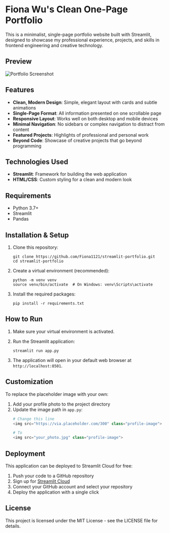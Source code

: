 # Fiona Wu's Clean One-Page Portfolio

This is a minimalist, single-page portfolio website built with Streamlit, designed to showcase my professional experience, projects, and skills in frontend engineering and creative technology.

## Preview

![Portfolio Screenshot](screenshot.png)

## Features

- **Clean, Modern Design**: Simple, elegant layout with cards and subtle animations
- **Single-Page Format**: All information presented on one scrollable page
- **Responsive Layout**: Works well on both desktop and mobile devices
- **Minimal Navigation**: No sidebars or complex navigation to distract from content
- **Featured Projects**: Highlights of professional and personal work
- **Beyond Code**: Showcase of creative projects that go beyond programming

## Technologies Used

- **Streamlit**: Framework for building the web application
- **HTML/CSS**: Custom styling for a clean and modern look

## Requirements

- Python 3.7+
- Streamlit
- Pandas

## Installation & Setup

1. Clone this repository:
   ```
   git clone https://github.com/Fiona1121/streamlit-portfolio.git
   cd streamlit-portfolio
   ```

2. Create a virtual environment (recommended):
   ```
   python -m venv venv
   source venv/bin/activate  # On Windows: venv\Scripts\activate
   ```

3. Install the required packages:
   ```
   pip install -r requirements.txt
   ```

## How to Run

1. Make sure your virtual environment is activated.

2. Run the Streamlit application:
   ```
   streamlit run app.py
   ```

3. The application will open in your default web browser at `http://localhost:8501`.

## Customization

To replace the placeholder image with your own:

1. Add your profile photo to the project directory
2. Update the image path in `app.py`:
   ```python
   # Change this line
   <img src="https://via.placeholder.com/300" class="profile-image">
   
   # To
   <img src="your_photo.jpg" class="profile-image">
   ```

## Deployment

This application can be deployed to Streamlit Cloud for free:

1. Push your code to a GitHub repository
2. Sign up for [Streamlit Cloud](https://streamlit.io/cloud)
3. Connect your GitHub account and select your repository
4. Deploy the application with a single click

## License

This project is licensed under the MIT License - see the LICENSE file for details.
